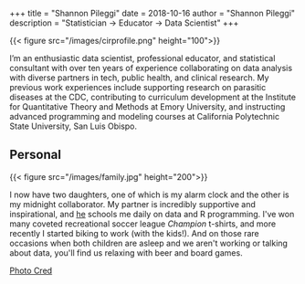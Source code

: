 +++
title = "Shannon Pileggi"
date = 2018-10-16
author = "Shannon Pileggi"
description = "Statistician -> Educator -> Data Scientist"
+++

{{< figure src="/images/cirprofile.png" height="100">}}

I’m an enthusiastic data scientist, professional educator, and statistical consultant with over ten years of experience collaborating on data analysis with diverse partners in tech, public health, and clinical research.  My previous work experiences include supporting research on parasitic diseases at the CDC, contributing to curriculum development at the Institute for Quantitative Theory and Methods at Emory University, and instructing advanced programming and modeling courses at California Polytechnic State University, San Luis Obispo.    

## Personal

{{< figure src="/images/family.jpg" height="200">}}

I now have two daughters, one of which is my alarm clock and the other is my midnight collaborator.  My partner is incredibly supportive and inspirational, and [he](http://avpileggi.com/) schools me daily on data and R programming.  I've won many coveted recreational soccer league _Champion_ t-shirts, and more recently I started biking to work (with the kids!).  And on those rare occasions when both children are asleep and we aren't working or talking about data, you'll find us relaxing with beer and board games.

[Photo Cred](https://www.facebook.com/KristinSteerPhotography/)

